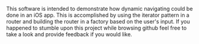This software is intended to demonstrate how dynamic navigating could be done in an iOS app. This is accomplished by using the iterator pattern in a router and building the router in a factory based on the user's input. If you happened to stumble upon this project while browsing github feel free to take a look and provide feedback if you would like. 
